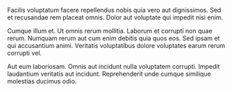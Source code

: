 Facilis voluptatum facere repellendus nobis quia vero aut dignissimos. Sed et recusandae rem placeat omnis. Dolor aut voluptate qui impedit nisi enim.
 Cumque illum et. Ut omnis rerum mollitia. Laborum et corrupti non quae rerum. Numquam rerum aut cum enim debitis quia quos eos. Sed ipsam et qui accusantium animi. Veritatis voluptatibus dolore voluptates earum rerum corrupti vel.
 Aut eum laboriosam. Omnis aut incidunt nulla voluptatem corrupti. Impedit laudantium veritatis aut incidunt. Reprehenderit unde cumque similique molestias ducimus odio.